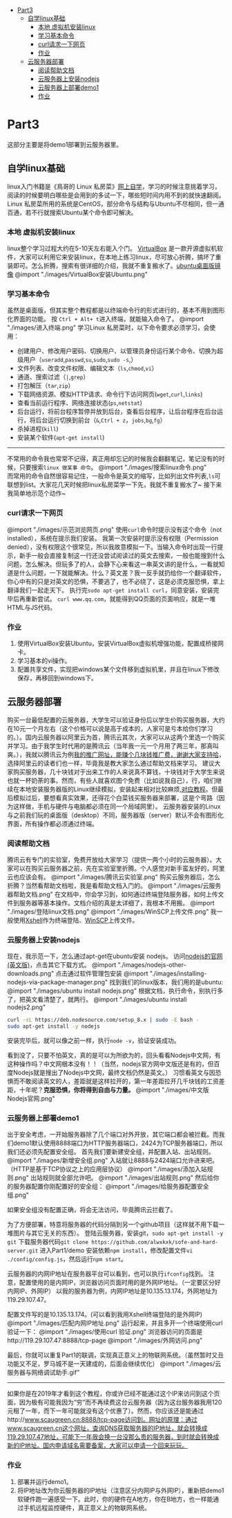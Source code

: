 <!-- @import "[TOC]" {cmd="toc" depthFrom=1 depthTo=6 orderedList=false} -->

<!-- code_chunk_output -->

* [Part3](#part3)
	* [自学linux基础](#自学linux基础)
		* [本地 虚拟机安装linux](#本地-虚拟机安装linux)
		* [学习基本命令](#学习基本命令)
		* [curl请求一下网页](#curl请求一下网页)
		* [作业](#作业)
	* [云服务器部署](#云服务器部署)
		* [阅读帮助文档](#阅读帮助文档)
		* [云服务器上安装nodejs](#云服务器上安装nodejs)
		* [云服务器上部署demo1](#云服务器上部署demo1)
		* [作业](#作业-1)

<!-- /code_chunk_output -->
# Part3
这部分主要是将demo1部署到云服务器里。
## 自学linux基础
linux入门书籍是《鳥哥的 Linux 私房菜》[网上自学](http://linux.vbird.org)，学习的时候注意挑着学习，阅读的时候要明白哪些是会用到的多试一下，哪些短时间内用不到的就快速翻阅。Linux 私房菜所用的系统是CentOS，部分命令与结构与Ubuntu不尽相同，但一通百通，若不行就搜索Ubuntu某个命令即可解决。
### 本地 虚拟机安装linux
linux整个学习过程大约在5-10天左右能入个门。
[VirtualBox](https://pan.baidu.com/s/1XB6Lao8fwz4f88wzGqZnUA) 是一款开源虚拟机软件，大家可以利用它来安装linux，在本地上练习linux，尽可放心折腾，搞坏了重装即可。怎么折腾，搜索有很详细的介绍，我就不重复搬水了。[ubuntu桌面版镜像](https://pan.baidu.com/s/1m8HpYPUZJJ1ceA4zWCqUNw)
@import "./images/VirtualBox安装Ubuntu.png"
### 学习基本命令
虽然是桌面版，但其实整个教程都是以终端命令行的形式进行的，基本不用到图形化界面的功能。
按 `Ctrl + Alt+ t`进入终端，就能输入命令了。
@import "./images/进入终端.png"
学习Linux 私房菜时，以下命令要求必须学习，会使用：
- 创建用户、修改用户密码、切换用户、以管理员身份运行某个命令、切换为超级用户（`useradd`,`passwd`,`su`,`sudo`,`sudo -s`,）
- 文件列表、改变文件权限、编辑文本（`ls`,`chmod`,`vi`）
- 通道、搜索过滤（`|`,`grep`）
- 打包解压（`tar`,`zip`）
- 下载网络资源、模拟HTTP请求、命令行下访问网页(`wget`,`curl`,`links`)
- 查看当前运行程序、网络连接状态(`ps`,`netstat`)
- 后台运行，将前台程序暂停并放到后台，查看后台程序，让后台程序在后台运行，将后台运行切换到前台（`&`,`Ctrl + z`，`jobs`,`bg`,`fg`）
- 杀掉进程(`kill`)
- 安装某个软件(`apt-get install`)  

---
不常用的命令我也常常不记得，真正用却忘记的时候我会翻翻笔记，笔记没有的时候，只要搜索`linux 做某事 命令`。
@import "./images/搜索linux命令.png"  
而常用的命令自然很容易记住，一般命令是英文的缩写，比如列出文件列表,`ls`可联想到list。大家花几天时候把linux私房菜学一下先，我就不重复搬水了~
接下来我简单地示范个动作~
### curl请求一下网页
@import "./images/示范浏览网页.png"
使用`curl`命令时提示没有这个命令（not installed），系统在提示我们安装。
我第一次安装时提示没有权限（Permission denied），没有权限这个很常见，所以我故意模拟一下。当输入命令时出现一行提示，新手一般会直接复制这一行还没尝试阅读过的英文去搜索，一般也能搜到什么问题，怎么解决。但玩多了的人，会静下心来看这一串英文讲的是什么，一看就知道是什么问题，一下就能解决。什么？英文差？我一反手就扔给你一个翻译软件，你心中有的只是对英文的恐惧，不要逃了，也不必绕了，这是必须克服恐惧，拿上翻译我们一起走天下。
执行完`sudo apt-get install curl`，同意安装，安装完毕后再重新尝试。
`curl www.qq.com`，就能得到QQ页面的页面响应，就是一堆HTML与JS代码。

### 作业
1. 使用VirtualBox安装Ubuntu，安装VirtualBox虚拟机增强功能，配置成桥接网卡。
2. 学习基本的vi操作。
3. 配置共享文件，实现把windows某个文件移到虚拟机里，并且在linux下修改保存，再移回到windows下。

## 云服务器部署
购买一台最低配置的云服务器，大学生可以验证身份后以学生价购买服务器，大约在10元一个月左右（这个价格可以说是高于成本的，人家可是亏本给你们学习的。）。国内云服务器以阿里云为首，腾讯云其次，大家可以从这两个里选一个购买并学习。由于我学生时代用的是腾讯云（当年我一元一个月用了两三年，那真叫爽。），我就以腾讯云为例[我的推广网址，能赚个几块钱推广费，谢谢大家支持哈](https://cloud.tencent.com/redirect.php?redirect=1010&cps_key=baa84ded7a9778d3aa1addcd4fbb8b24)，选择阿里云的读者们也一样，毕竟我是教大家怎么通过帮助文档来学习。
建议大家购买服务器，几十块钱对于出来工作的人来说真不算钱，十块钱对于大学生来说也就一杯奶荼的事。然而，有些人就喜欢图个免费（比如说我自己），行，咱们继续在本地安装服务器版的Linux继续模拟，安装起来相对比较麻烦,[对应教程](./本地linux-server.html)。但最后模拟过后，要想看真实效果，还得花个白菜钱买服务器来部署，这是个弯路（因为这样做，手机与硬件与电脑都必须在同一个局域网里）。
云服务器安装的Linux与之前我们玩的桌面版（desktop）不同，服务器版（server）默认不会有图形化界面，所有操作都必须通过终端。
### 阅读帮助文档
腾讯云有专门的实验室，免费开放给大家学习（提供一两个小时的云服务器）。大家可以在购买云服务器之前，先在实验室里折腾。个人感觉对新手蛮友好的，阿里云也应该会有。
@import "./images/腾讯云实验室.png"
购买云服务器后，怎么折腾？当然看帮助文档啦，我是看帮助文档入门的。
@import "./images/云服务器帮助文档.png"
在文档中，你会学习到，如何通过终端登陆服务器，如何上传文件到服务器等基本操作。文档介绍的真是太详细了，我根本不用搬。
@import "./images/登陆linux文档.png"
@import "./images/WinSCP上传文件.png"
我一般使用[Xshell](https://pan.baidu.com/s/1gJcej3AA_CK5IXIOW_W83Q)作为终端登陆、[WinSCP](https://pan.baidu.com/s/1jl03NlfsG24FE16DfIHUwg)上传文件。
### 云服务器上安装nodejs
现在，我示范一下，怎么通过apt-get在ubuntu安装 nodejs。
访问[nodejs的官网(英文版)](https://nodejs.org/en/)，点击其它下载方式。
@import "./images/nodejs-other-downloads.png"
点击通过软件管理包安装
@import "./images/installing-nodejs-via-package-manager.png"
找到我们的linux版本，我们用的是ubuntu:
@import "./images/ubuntu install nodejs.png"
根据文档，执行命令，别执行多了，把英文看清楚了，就两行。
@import "./images/ubuntu install nodejs2.png"
```bash
curl -sL https://deb.nodesource.com/setup_8.x | sudo -E bash -
sudo apt-get install -y nodejs
```

安装完毕后，就可以像之前一样，执行`node -v`，验证安装成功。

看到没了，只要不怕英文，真的是可以为所欲为的，回头看看Nodejs中文网，有这种操作吗？中文网根本没有！！（当然，nodejs官方网中文版还是有的，但百度Nodejs就是搜出了Nodejs中文网，最终文档仍然是英文。）
习惯看英文与因恐惧而不敢阅读英文的人，差距就是这样拉开的，第一年差距拉开几千块钱的工资差距，十年呢？__克服恐惧，你将得到自由与力量。__
@import "./images/中文版Nodejs官网.png"

### 云服务器上部署demo1

出于安全考虑，一开始服务器除了几个端口对外开放，其它端口都会被拦截。而我们demo1默认使用8888端口为HTTP服务器端口，2424为TCP服务器端口，所以我们还必须先配置安全组。
首先我们要新建安全组，并配置入站、出站规则。
@import "./images/新增安全组.png"
入站就让8888与2424端口允许进来吧。（HTTP是基于TCP协议之上的应用层协议）
@import "./images/添加入站规则.png"
出站规则就全部允许吧。
@import "./images/出站规则.png"
然后给你的服务器配置你刚配置好的安全组：
@import "./images/给服务器配置安全组.png"

如果安全组没有配置正确，将会无法访问，毕竟腾讯云拦截了。

为了方便部署，特意将服务器的代码分隔到另一个github项目（这样就不用下载一堆图片与其它无关的东西）。
登陆云服务器，安装git，`sudo apt-get install -y git`
下载服务器代码`git clone https://github.com/alwxkxk/sofe-and-hard-server.git`
进入Part1/demo 安装依赖`npm install`，修改配置文件`vi ./config/config.js`，然后运行`npm start`。

云服务器的内网IP地址在服务器平台可以看到，也可以执行`ifconfig`找到。
注意，配置使用的是内网IP，浏览器访问页面时用的是外网IP地址。（一定要区分好内网IP、外网IP）
以我的服务器为例，内网IP地址是10.135.13.174，外网地址为119.29.107.47。

配置文件写的是10.135.13.174。(可以看到我用Xshell终端登陆的是外网IP)
@import "./images/匹配内网IP地址.png"
运行起来，并且多开一个终端使用curl验证一下：
@import "./images/使用curl 验证.png"
浏览器访问的页面是http://119.29.107.47:8888/tcp-page
@import "./images/外网访问.png"

最后，你就可以重复Part1的联调，实现真正意义上的物联网系统。（虽然暂时又丑功能又不足，罗马城不是一天建成的，后面会继续优化）
@import "./images/云服务器与网络调试助手.gif"

---  


如果你是在2019年才看到这个教程，你或许已经不能通过这个IP来访问到这个页面，因为极有可能我因为“穷”而不再续费这台云服务器（因为这台服务器我用120元租了一年，而下一年可能就没有这个优惠了）。然而，你应该还是能通过http://www.scaugreen.cn:8888/tcp-page访问到。网址的原理：通过www.scaugreen.cn这个网址，查询DNS获取服务器的IP地址，就会转换成119.29.107.47地址，可能下一年我会换一台没那么贵的服务器，到时就会转换成新的IP地址。国内申请域名需要备案，大家可以申请一个回来玩玩。



### 作业
1. 部署并运行demo1。
2. 将IP地址改为你云服务器的IP地址（注意区分内网IP与外网IP），重新把demo1软硬件跑一遍感受一下。此时，你的硬件在A地方，你在B地方，也一样能通过手机远程监控硬件，真正意义上的物联网系统。







